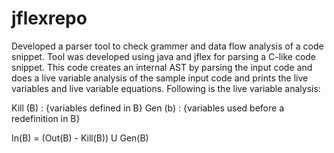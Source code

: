 jflexrepo
=========

Developed a parser tool to check grammer and data flow analysis of a code snippet. Tool was developed using java and jflex for parsing a C-like code snippet.
This code creates an internal AST by parsing the input code and does a live variable analysis of the sample input code and prints the live variables and live variable equations.
Following is the live variable analysis:

Kill (B)  : {variables defined in B}
Gen (b)  : {variables used before a redefinition in B}

In(B) = (Out(B) - Kill(B)) U Gen(B)
